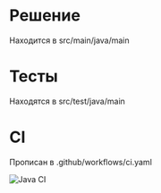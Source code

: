 # Решение
Находится в src/main/java/main

# Тесты
Находятся в src/test/java/main

# CI
Прописан в .github/workflows/ci.yaml

![Java CI](https://github.com/IakovLeven/tp2/blob/main/.github/workflows/ci.yaml/badge.svg)
